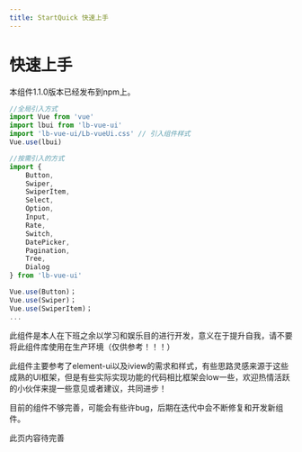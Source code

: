 ```yaml
---
title: StartQuick 快速上手
---
```


# 快速上手

本组件1.1.0版本已经发布到npm上。

~~~js
//全局引入方式
import Vue from 'vue'
import lbui from 'lb-vue-ui'
import 'lb-vue-ui/Lb-vueUi.css' // 引入组件样式
Vue.use(lbui)

//按需引入的方式
import {
    Button,
    Swiper,
    SwiperItem,
    Select,
    Option,
    Input,
    Rate,
    Switch,
    DatePicker,
    Pagination,
    Tree,
    Dialog
} from 'lb-vue-ui'

Vue.use(Button)；
Vue.use(Swiper)；
Vue.use(SwiperItem)；
...
~~~


此组件是本人在下班之余以学习和娱乐目的进行开发，意义在于提升自我，请不要将此组件库使用在生产环境（仅供参考！！！）

此组件主要参考了element-ui以及iview的需求和样式，有些思路灵感来源于这些成熟的UI框架，但是有些实际实现功能的代码相比框架会low一些，欢迎热情活跃的小伙伴来提一些意见或者建议，共同进步！

目前的组件不够完善，可能会有些许bug，后期在迭代中会不断修复和开发新组件。

此页内容待完善